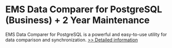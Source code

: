 # EMS Data Comparer for PostgreSQL (Business) + 2 Year Maintenance
EMS Data Comparer for PostgreSQL is a powerful and easy-to-use utility for data comparison and synchronization.
[>> Detailed information](https://secure.shareit.com/shareit/product.html?productid=300067939&affiliateid=200057808)
